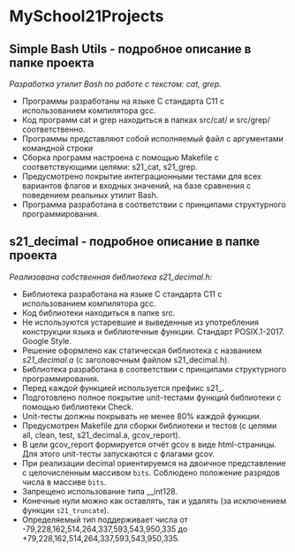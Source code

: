 # MySchool21Projects

## Simple Bash Utils - подробное описание в папке проекта
*Разработка утилит Bash по работе с текстом: cat, grep.*
- Программы разработаны на языке С стандарта C11 с использованием компилятора gcc.
- Код программ cat и grep находиться в папках src/cat/ и src/grep/ соответственно. 
- Программы представляют собой исполняемый файл с аргументами командной строки
- Сборка программ настроена с помощью Makefile с соответствующими целями: s21_cat, s21_grep.
- Предусмотрено покрытие интеграционными тестами для всех вариантов флагов и входных значений, на базе сравнения с поведением реальных утилит Bash.
- Программа разработана в соответствии с принципами структурного программирования.

## s21_decimal - подробное описание в папке проекта
*Реализована собственная библиотека s21_decimal.h:*
- Библиотека разработана на языке С стандарта C11 с использованием компилятора gcc.
- Код библиотеки находиться в папке src.
- Не используются устаревшие и выведенные из употребления конструкции языка и библиотечные функции. Стандарт POSIX.1-2017. Google Style.
- Решение оформлено как статическая библиотека с названием *s21_decimal.a* (с заголовочным файлом s21_decimal.h).
- Библиотека разработана в соответствии с принципами структурного программирования.
- Перед каждой функцией используется префикс s21_.
- Подготовлено полное покрытие unit-тестами функций библиотеки c помощью библиотеки Check.
- Unit-тесты должны покрывать не менее 80% каждой функции.
- Предусмотрен Makefile для сборки библиотеки и тестов (с целями all, clean, test, s21_decimal.a, gcov_report).
- В цели gcov_report формируется отчёт gcov в виде html-страницы. Для этого unit-тесты запускаются с флагами gcov.
- При реализации decimal ориентируемся на двоичное представление с целочисленным массивом `bits`. Соблюдено положение разрядов числа в массиве `bits`.
- Запрещено использование типа __int128.
- Конечные нули можно как оставлять, так и удалять (за исключением функции `s21_truncate`).
- Определяемый тип поддерживает числа от -79,228,162,514,264,337,593,543,950,335 до +79,228,162,514,264,337,593,543,950,335.
